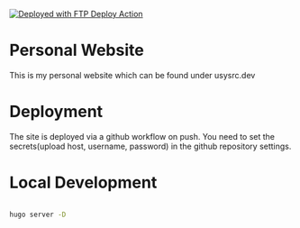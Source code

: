 [<img alt="Deployed with FTP Deploy Action" src="https://img.shields.io/badge/Deployed With-FTP DEPLOY ACTION-%3CCOLOR%3E?style=for-the-badge&color=0077b6">](https://github.com/SamKirkland/FTP-Deploy-Action)

# Personal Website
This is my personal website which can be found under usysrc.dev


# Deployment
The site is deployed via a github workflow on push. You need to set the secrets(upload host, username, password) in the github repository settings.

# Local Development

```bash

hugo server -D
```
